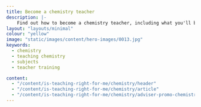 ```yaml
---
title: Become a chemistry teacher
description: |-
    Find out how to become a chemistry teacher, including what you'll be teaching and what funding is available to help you train.
layout: "layouts/minimal"
colour: "yellow"
image: "static/images/content/hero-images/0013.jpg"
keywords:
  - chemistry
  - teaching chemistry
  - subjects
  - teacher training

content:
  - "/content/is-teaching-right-for-me/chemistry/header"
  - "/content/is-teaching-right-for-me/chemistry/article"
  - "/content/is-teaching-right-for-me/chemistry/adviser-promo-chemistry"
---
```

